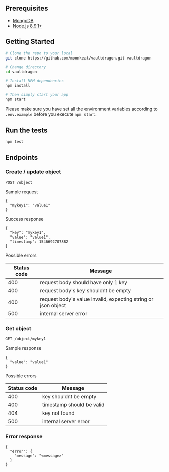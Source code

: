 Prerequisites
-------------

- [MongoDB](https://www.mongodb.org/downloads)
- [Node.js 8.9.1+](http://nodejs.org)


Getting Started
---------------

```bash
# Clone the repo to your local
git clone https://github.com/moonkeat/vaultdragon.git vaultdragon

# Change directory
cd vaultdragon

# Install NPM dependencies
npm install

# Then simply start your app
npm start
```

Please make sure you have set all the environment variables according to `.env.example` before you execute `npm start`.

Run the tests
---------------

```bash
npm test
```

Endpoints
---------------

### Create / update object

```
POST /object
```

Sample request
```
{
  "mykey1": "value1"
}
```

Success response
```
{
  "key": "mykey1",
  "value": "value1",
  "timestamp": 1546692707882
}
```

Possible errors

| Status code | Message                                                       |
|-------------|---------------------------------------------------------------|
| 400         | request body should have only 1 key                           |
| 400         | request body's key shouldnt be empty                          |
| 400         | request body's value invalid, expecting string or json object |
| 500         | internal server error                                         |

### Get object

```
GET /object/mykey1
```

Sample response
```
{
  "value": "value1"
}
```

Possible errors

| Status code | Message                   |
|-------------|---------------------------|
| 400         | key shouldnt be empty     |
| 400         | timestamp should be valid |
| 404         | key not found             |
| 500         | internal server error     |

### Error response
```
{
  "error": {
    "message": "<message>"
  }
}
```
